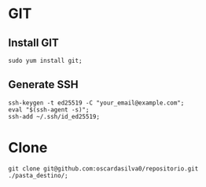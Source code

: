 # GIT

## Install GIT
````
sudo yum install git;
````
## Generate SSH

````
ssh-keygen -t ed25519 -C "your_email@example.com";
eval "$(ssh-agent -s)";
ssh-add ~/.ssh/id_ed25519;
````

# Clone
````
git clone git@github.com:oscardasilva0/repositorio.git  ./pasta_destino/;
````

